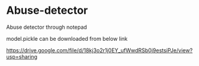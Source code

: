 # Abuse-detector
Abuse detector through notepad

model.pickle can be downloaded from below link


https://drive.google.com/file/d/18kj3o2r1j0EY_ufWwdRSb0j9estsiPJe/view?usp=sharing



